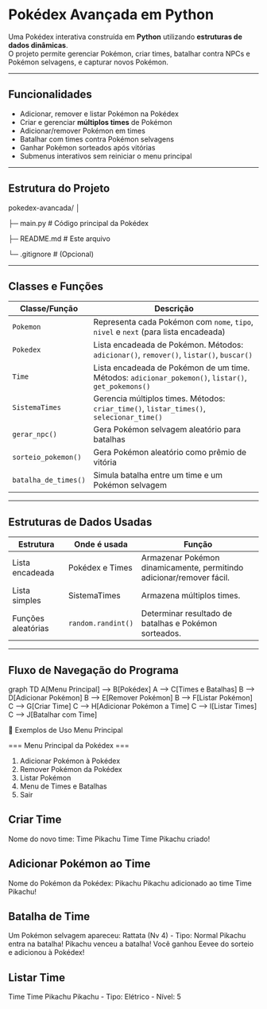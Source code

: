 # Pokédex Avançada em Python 

Uma Pokédex interativa construída em **Python** utilizando **estruturas de dados dinâmicas**.  
O projeto permite gerenciar Pokémon, criar times, batalhar contra NPCs e Pokémon selvagens, e capturar novos Pokémon.

---

## Funcionalidades

- Adicionar, remover e listar Pokémon na Pokédex  
- Criar e gerenciar **múltiplos times** de Pokémon  
- Adicionar/remover Pokémon em times  
- Batalhar com times contra Pokémon selvagens  
- Ganhar Pokémon sorteados após vitórias  
- Submenus interativos sem reiniciar o menu principal  

---

## Estrutura do Projeto

pokedex-avancada/
│

├─ main.py # Código principal da Pokédex

├─ README.md # Este arquivo

└─ .gitignore # (Opcional)


---

## Classes e Funções

| Classe/Função           | Descrição |
|-------------------------|-----------|
| `Pokemon`               | Representa cada Pokémon com `nome`, `tipo`, `nivel` e `next` (para lista encadeada) |
| `Pokedex`               | Lista encadeada de Pokémon. Métodos: `adicionar()`, `remover()`, `listar()`, `buscar()` |
| `Time`                  | Lista encadeada de Pokémon de um time. Métodos: `adicionar_pokemon()`, `listar()`, `get_pokemons()` |
| `SistemaTimes`          | Gerencia múltiplos times. Métodos: `criar_time()`, `listar_times()`, `selecionar_time()` |
| `gerar_npc()`           | Gera Pokémon selvagem aleatório para batalhas |
| `sorteio_pokemon()`     | Gera Pokémon aleatório como prêmio de vitória |
| `batalha_de_times()`    | Simula batalha entre um time e um Pokémon selvagem |

---

## Estruturas de Dados Usadas

| Estrutura          | Onde é usada                      | Função                                                                 |
|-------------------|----------------------------------|------------------------------------------------------------------------|
| Lista encadeada     | Pokédex e Times                   | Armazenar Pokémon dinamicamente, permitindo adicionar/remover fácil.   |
| Lista simples       | SistemaTimes                       | Armazena múltiplos times.                                             |
| Funções aleatórias | `random.randint()`                | Determinar resultado de batalhas e Pokémon sorteados.                 |

---

## Fluxo de Navegação do Programa


graph TD
A[Menu Principal] --> B[Pokédex]
A --> C[Times e Batalhas]
B --> D[Adicionar Pokémon]
B --> E[Remover Pokémon]
B --> F[Listar Pokémon]
C --> G[Criar Time]
C --> H[Adicionar Pokémon a Time]
C --> I[Listar Times]
C --> J[Batalhar com Time]

📝 Exemplos de Uso
Menu Principal

=== Menu Principal da Pokédex ===
1. Adicionar Pokémon à Pokédex
2. Remover Pokémon da Pokédex
3. Listar Pokémon
4. Menu de Times e Batalhas
0. Sair

## Criar Time
Nome do novo time: Time Pikachu
Time Time Pikachu criado!

## Adicionar Pokémon ao Time
Nome do Pokémon da Pokédex: Pikachu
Pikachu adicionado ao time Time Pikachu!

## Batalha de Time
Um Pokémon selvagem apareceu: Rattata (Nv 4) - Tipo: Normal
Pikachu entra na batalha!
Pikachu venceu a batalha!
Você ganhou Eevee do sorteio e adicionou à Pokédex!

## Listar Time
Time Time Pikachu 
Pikachu - Tipo: Elétrico - Nível: 5

